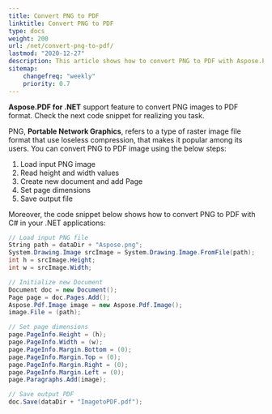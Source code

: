 ```yaml
---
title: Convert PNG to PDF
linktitle: Convert PNG to PDF
type: docs
weight: 200
url: /net/convert-png-to-pdf/
lastmod: "2020-12-27"
description: This article shows how to convert PNG to PDF with Aspose.PDF library in your .NET applications. You can convert PNG images to PDF format using simple steps. 
sitemap:
    changefreq: "weekly"
    priority: 0.7
---
```


**Aspose.PDF for .NET** support feature to convert PNG images to PDF format. Check the next code snippet for realizing you task.

PNG, **Portable Network Graphics**, refers to a type of raster image file format that use loseless compression, that makes it popular among its users. 
You can convert PNG to PDF image using the below steps:

1. Load input PNG image
1. Read height and width values
1. Create new document and add Page
1. Set page dimensions
1. Save output file

Moreover, the code snippet below shows how to convert PNG to PDF with C# in your .NET applications:

```csharp
// Load input PNG file
String path = dataDir + "Aspose.png";
System.Drawing.Image srcImage = System.Drawing.Image.FromFile(path);
int h = srcImage.Height;
int w = srcImage.Width;

// Initialize new Document
Document doc = new Document();
Page page = doc.Pages.Add();
Aspose.Pdf.Image image = new Aspose.Pdf.Image();
image.File = (path);

// Set page dimensions
page.PageInfo.Height = (h);
page.PageInfo.Width = (w);
page.PageInfo.Margin.Bottom = (0);
page.PageInfo.Margin.Top = (0);
page.PageInfo.Margin.Right = (0);
page.PageInfo.Margin.Left = (0);
page.Paragraphs.Add(image);

// Save output PDF
doc.Save(dataDir + "ImagetoPDF.pdf");
```
